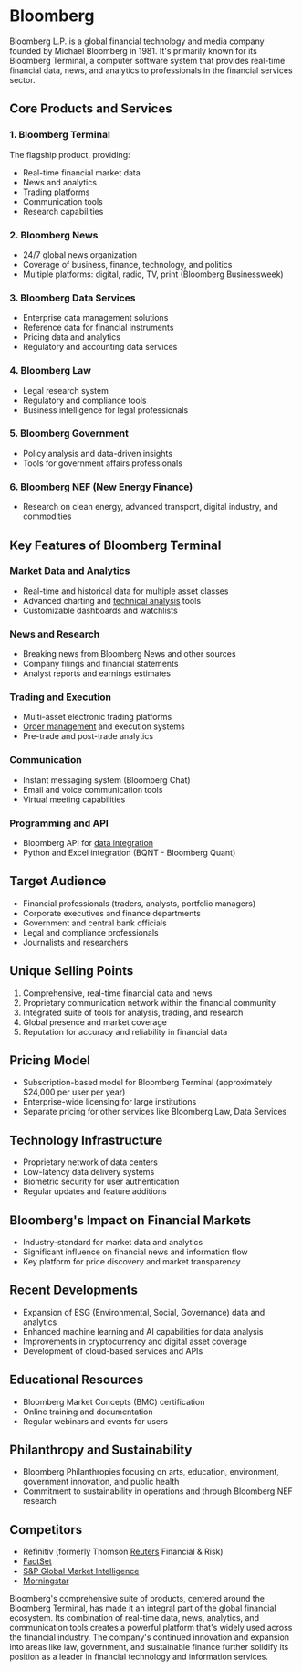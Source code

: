 # Bloomberg

Bloomberg L.P. is a global financial technology and media company founded by Michael Bloomberg in 1981. It's primarily known for its Bloomberg Terminal, a computer software system that provides real-time financial data, news, and analytics to professionals in the financial services sector.

## Core Products and Services

### 1. Bloomberg Terminal

The flagship product, providing:
- Real-time financial market data
- News and analytics
- Trading platforms
- Communication tools
- Research capabilities

### 2. Bloomberg News

- 24/7 global news organization
- Coverage of business, finance, technology, and politics
- Multiple platforms: digital, radio, TV, print (Bloomberg Businessweek)

### 3. Bloomberg Data Services

- Enterprise data management solutions
- Reference data for financial instruments
- Pricing data and analytics
- Regulatory and accounting data services

### 4. Bloomberg Law

- Legal research system
- Regulatory and compliance tools
- Business intelligence for legal professionals

### 5. Bloomberg Government

- Policy analysis and data-driven insights
- Tools for government affairs professionals

### 6. Bloomberg NEF (New Energy Finance)

- Research on clean energy, advanced transport, digital industry, and commodities

## Key Features of Bloomberg Terminal

### Market Data and Analytics

- Real-time and historical data for multiple asset classes
- Advanced charting and [technical analysis](../t/technical_analysis.md) tools
- Customizable dashboards and watchlists

### News and Research

- Breaking news from Bloomberg News and other sources
- Company filings and financial statements
- Analyst reports and earnings estimates

### Trading and Execution

- Multi-asset electronic trading platforms
- [Order management](../o/order_management_in_trading.md) and execution systems
- Pre-trade and post-trade analytics

### Communication

- Instant messaging system (Bloomberg Chat)
- Email and voice communication tools
- Virtual meeting capabilities

### Programming and API

- Bloomberg API for [data integration](../d/data_integration.md)
- Python and Excel integration (BQNT - Bloomberg Quant)

## Target Audience

- Financial professionals (traders, analysts, portfolio managers)
- Corporate executives and finance departments
- Government and central bank officials
- Legal and compliance professionals
- Journalists and researchers

## Unique Selling Points

1. Comprehensive, real-time financial data and news
2. Proprietary communication network within the financial community
3. Integrated suite of tools for analysis, trading, and research
4. Global presence and market coverage
5. Reputation for accuracy and reliability in financial data

## Pricing Model

- Subscription-based model for Bloomberg Terminal (approximately $24,000 per user per year)
- Enterprise-wide licensing for large institutions
- Separate pricing for other services like Bloomberg Law, Data Services

## Technology Infrastructure

- Proprietary network of data centers
- Low-latency data delivery systems
- Biometric security for user authentication
- Regular updates and feature additions

## Bloomberg's Impact on Financial Markets

- Industry-standard for market data and analytics
- Significant influence on financial news and information flow
- Key platform for price discovery and market transparency

## Recent Developments

- Expansion of ESG (Environmental, Social, Governance) data and analytics
- Enhanced machine learning and AI capabilities for data analysis
- Improvements in cryptocurrency and digital asset coverage
- Development of cloud-based services and APIs

## Educational Resources

- Bloomberg Market Concepts (BMC) certification
- Online training and documentation
- Regular webinars and events for users

## Philanthropy and Sustainability

- Bloomberg Philanthropies focusing on arts, education, environment, government innovation, and public health
- Commitment to sustainability in operations and through Bloomberg NEF research

## Competitors

- Refinitiv (formerly Thomson [Reuters](../r/reuters.md) Financial & Risk)
- [FactSet](../f/factset.md)
- [S&P Global Market Intelligence](../s/snp_global_market_intelligence.md)
- [Morningstar](../m/morningstar.md)

Bloomberg's comprehensive suite of products, centered around the Bloomberg Terminal, has made it an integral part of the global financial ecosystem. Its combination of real-time data, news, analytics, and communication tools creates a powerful platform that's widely used across the financial industry. The company's continued innovation and expansion into areas like law, government, and sustainable finance further solidify its position as a leader in financial technology and information services.